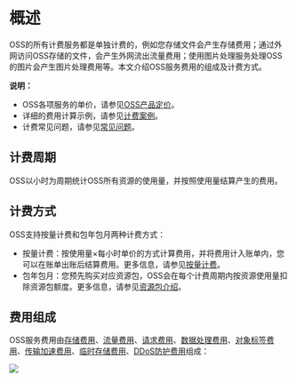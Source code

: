 # 概述

OSS的所有计费服务都是单独计费的，例如您存储文件会产生存储费用；通过外网访问OSS存储的文件，会产生外网流出流量费用；使用图片处理服务处理OSS的图片会产生图片处理费用等。本文介绍OSS服务费用的组成及计费方式。

**说明：**

-   OSS各项服务的单价，请参见[OSS产品定价](https://www.aliyun.com/price/product?spm=5176.7933691.744462.price2.b7a36a56kldoxf#/oss/detail)。
-   详细的费用计算示例，请参见[计费案例](/cn.zh-CN/计量计费/计费案例.md)。
-   计费常见问题，请参见[常见问题](/cn.zh-CN/计量计费/常见问题/购买了资源包为何仍会欠费？.md)。

## 计费周期

OSS以小时为周期统计OSS所有资源的使用量，并按照使用量结算产生的费用。

## 计费方式

OSS支持按量计费和包年包月两种计费方式：

-   按量计费：按使用量×每小时单价的方式计算费用，并将费用计入账单内，您可以在账单出账后结算费用。更多信息，请参见[按量计费](/cn.zh-CN/计量计费/计费方式/按量计费.md)。
-   包年包月：您预先购买对应资源包，OSS会在每个计费周期内按资源使用量扣除资源包额度。更多信息，请参见[资源包介绍](/cn.zh-CN/计量计费/计费方式/包年包月（资源包）/资源包介绍.md)。

## 费用组成

OSS服务费用由[存储费用](/cn.zh-CN/计量计费/计量项和计费项/存储费用.md)、[流量费用](/cn.zh-CN/计量计费/计量项和计费项/流量费用.md)、[请求费用](/cn.zh-CN/计量计费/计量项和计费项/请求费用.md)、[数据处理费用](/cn.zh-CN/计量计费/计量项和计费项/数据处理费用.md)、[对象标签费用](/cn.zh-CN/计量计费/计量项和计费项/对象标签费用.md)、[传输加速费用](/cn.zh-CN/计量计费/计量项和计费项/传输加速费用.md)、[临时存储费用](/cn.zh-CN/计量计费/计量项和计费项/临时存储费用.md)、[DDoS防护费用](/cn.zh-CN/计量计费/计量项和计费项/DDoS防护费用.md)组成：

![](https://static-aliyun-doc.oss-accelerate.aliyuncs.com/assets/img/zh-CN/4844690161/p37270.png)

